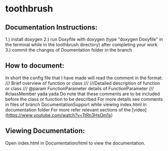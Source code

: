 # toothbrush

## Documentation Instructions:
1.) install doxygen
2.) run Doxyfile with doxygen (type "doxygen Doxyfile" in the terminal while in the toothbrush directory) after completing your work
3.) commit the changes of Doumentation folder in the branch

## How to document:
In short the config file that I have made will read the comment in the format:
/// Brief overview of function or class
///
///Detailed description of function or class
/// @param FunctionParameter details of FunctionParameter
/// #classMember yada yada
Do note that these comments are to be included before the class or function to be described
For more details see comments in files of branch DocumentationSupport while viewing index.html in documentation folder
For more refer relevant sections of the [video] (https://www.youtube.com/watch?v=TtRn3HsOm1s)

## Viewing Documentation:

Open index.html in Documentation/html to view the documentation.